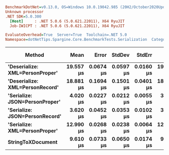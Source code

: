 ``` ini

BenchmarkDotNet=v0.13.0, OS=Windows 10.0.19042.985 (20H2/October2020Update)
Unknown processor
.NET SDK=5.0.300
  [Host]     : .NET 5.0.6 (5.0.621.22011), X64 RyuJIT
  Job-IWICPT : .NET 5.0.6 (5.0.621.22011), X64 RyuJIT

EvaluateOverhead=True  Server=True  Toolchain=.NET 5.0  
Namespace=dotNetTips.Spargine.Core.BenchmarkTests.Serialization  Categories=Serialization  

```
|                          Method |      Mean |     Error |    StdDev |    StdErr |       Min |        Q1 |    Median |        Q3 |       Max |      Op/s | CI99.9% Margin | Iterations | Kurtosis | MValue | Skewness | Rank | LogicalGroup | Baseline | Code Size |  Gen 0 |  Gen 1 | Gen 2 | Allocated |
|-------------------------------- |----------:|----------:|----------:|----------:|----------:|----------:|----------:|----------:|----------:|----------:|---------------:|-----------:|---------:|-------:|---------:|-----:|------------- |--------- |----------:|-------:|-------:|------:|----------:|
| **&#39;Deserialize: XML=PersonProper&#39;** | **19.557 μs** | **0.0674 μs** | **0.0597 μs** | **0.0160 μs** | **19.450 μs** | **19.513 μs** | **19.552 μs** | **19.612 μs** | **19.648 μs** |  **51,133.0** |      **0.0674 μs** |      **14.00** |    **1.646** |  **2.000** |  **-0.0519** |    **6** |            ***** |       **No** |      **0 KB** | **2.0142** | **0.0305** |     **-** |     **18 KB** |
| **&#39;Deserialize: XML=PersonRecord&#39;** | **18.881 μs** | **0.1694 μs** | **0.1501 μs** | **0.0401 μs** | **18.656 μs** | **18.803 μs** | **18.849 μs** | **18.927 μs** | **19.154 μs** |  **52,964.1** |      **0.1694 μs** |      **14.00** |    **2.180** |  **2.000** |   **0.5023** |    **5** |            ***** |       **No** |      **0 KB** | **2.0142** | **0.0305** |     **-** |     **18 KB** |
|  **&#39;Serialize: JSON=PersonProper&#39;** |  **4.020 μs** | **0.0227 μs** | **0.0212 μs** | **0.0055 μs** |  **3.954 μs** |  **4.017 μs** |  **4.022 μs** |  **4.029 μs** |  **4.047 μs** | **248,739.9** |      **0.0227 μs** |      **15.00** |    **6.545** |  **2.000** |  **-1.7697** |    **2** |            ***** |       **No** |      **0 KB** | **0.2060** |      **-** |     **-** |      **2 KB** |
|  **&#39;Serialize: JSON=PersonRecord&#39;** |  **3.620 μs** | **0.0452 μs** | **0.0353 μs** | **0.0102 μs** |  **3.559 μs** |  **3.604 μs** |  **3.629 μs** |  **3.631 μs** |  **3.691 μs** | **276,248.3** |      **0.0452 μs** |      **12.00** |    **2.688** |  **2.000** |  **-0.0779** |    **1** |            ***** |       **No** |      **0 KB** | **0.2594** |      **-** |     **-** |      **2 KB** |
|   **&#39;Serialize: XML=PersonProper&#39;** | **12.990 μs** | **0.0268 μs** | **0.0238 μs** | **0.0064 μs** | **12.941 μs** | **12.978 μs** | **12.994 μs** | **13.004 μs** | **13.024 μs** |  **76,983.8** |      **0.0268 μs** |      **14.00** |    **2.116** |  **2.000** |  **-0.5019** |    **4** |            ***** |       **No** |      **0 KB** | **2.2736** | **0.0458** |     **-** |     **20 KB** |
|               **StringToXDocument** |  **9.610 μs** | **0.0733 μs** | **0.0650 μs** | **0.0174 μs** |  **9.447 μs** |  **9.588 μs** |  **9.639 μs** |  **9.646 μs** |  **9.675 μs** | **104,061.2** |      **0.0733 μs** |      **14.00** |    **3.413** |  **2.000** |  **-1.2556** |    **3** |            ***** |       **No** |      **0 KB** | **1.7090** | **0.0305** |     **-** |     **16 KB** |
